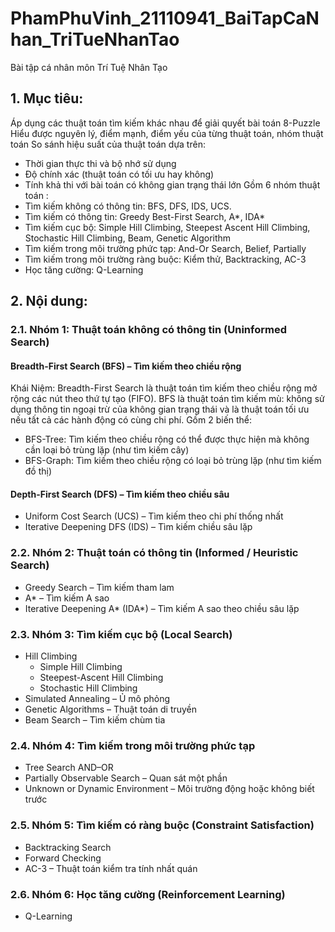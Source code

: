 # PhamPhuVinh_21110941_BaiTapCaNhan_TriTueNhanTao
Bài tập cá nhân môn Trí Tuệ Nhân Tạo
## 1. Mục tiêu:
Áp dụng các thuật toán tìm kiếm khác nhau để giải quyết bài toán 8-Puzzle 
Hiểu được nguyên lý, điểm mạnh, điểm yếu của từng thuật toán, nhóm thuật toán
So sánh hiệu suất của thuật toán dựa trên:
- Thời gian thực thi và bộ nhớ sử dụng
- Độ chính xác (thuật toán có tối ưu hay không)
- Tính khả thi với bài toán có không gian trạng thái lớn
Gồm 6 nhóm thuật toán :
- Tìm kiếm không có thông tin: BFS, DFS, IDS, UCS.
- Tìm kiếm có thông tin: Greedy Best-First Search, A*, IDA*
- Tìm kiếm cục bộ: Simple Hill Climbing, Steepest Ascent Hill Climbing, Stochastic Hill Climbing, Beam, Genetic Algorithm
- Tìm kiếm trong môi trường phức tạp: And-Or Search, Belief, Partially
- Tìm kiếm trong môi trường ràng buộc: Kiểm thử, Backtracking, AC-3
- Học tăng cường: Q-Learning
## 2. Nội dung:
### 2.1. Nhóm 1: Thuật toán không có thông tin (Uninformed Search)
#### Breadth-First Search (BFS) – Tìm kiếm theo chiều rộng
Khái Niệm: Breadth-First Search là thuật toán tìm kiếm theo chiều rộng mở rộng các nút theo thứ tự tạo
(FIFO). BFS là thuật toán tìm kiếm mù: không sử dụng thông tin ngoại trừ của
không gian trạng thái và là thuật toán tối ưu nếu tất cả các hành động có cùng chi phí. Gồm 2 biến thể:
- BFS-Tree: Tìm kiếm theo chiều rộng có thể được thực hiện mà không cần
loại bỏ trùng lặp (như tìm kiếm cây)
- BFS-Graph: Tìm kiếm theo chiều rộng có loại bỏ trùng lặp (như tìm kiếm đồ thị)





#### Depth-First Search (DFS) – Tìm kiếm theo chiều sâu
- Uniform Cost Search (UCS) – Tìm kiếm theo chi phí thống nhất
- Iterative Deepening DFS (IDS) – Tìm kiếm chiều sâu lặp

### 2.2. Nhóm 2: Thuật toán có thông tin (Informed / Heuristic Search)
- Greedy Search – Tìm kiếm tham lam
- A* – Tìm kiếm A sao
- Iterative Deepening A* (IDA*) – Tìm kiếm A sao theo chiều sâu lặp

### 2.3. Nhóm 3: Tìm kiếm cục bộ (Local Search)
- Hill Climbing
  - Simple Hill Climbing
  - Steepest-Ascent Hill Climbing
  - Stochastic Hill Climbing
- Simulated Annealing – Ủ mô phỏng
- Genetic Algorithms – Thuật toán di truyền
- Beam Search – Tìm kiếm chùm tia

### 2.4. Nhóm 4: Tìm kiếm trong môi trường phức tạp
- Tree Search AND–OR
- Partially Observable Search – Quan sát một phần
- Unknown or Dynamic Environment – Môi trường động hoặc không biết trước

### 2.5. Nhóm 5: Tìm kiếm có ràng buộc (Constraint Satisfaction)
- Backtracking Search
- Forward Checking
- AC-3 – Thuật toán kiểm tra tính nhất quán

### 2.6. Nhóm 6: Học tăng cường (Reinforcement Learning)
- Q-Learning
